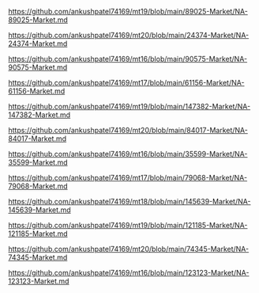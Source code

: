 <p><a href="https://github.com/ankushpatel74169/mt19/blob/main/89025-Market/NA-89025-Market.md">https://github.com/ankushpatel74169/mt19/blob/main/89025-Market/NA-89025-Market.md</a></p><p><a href="https://github.com/ankushpatel74169/mt20/blob/main/24374-Market/NA-24374-Market.md">https://github.com/ankushpatel74169/mt20/blob/main/24374-Market/NA-24374-Market.md</a></p><p><a href="https://github.com/ankushpatel74169/mt16/blob/main/90575-Market/NA-90575-Market.md">https://github.com/ankushpatel74169/mt16/blob/main/90575-Market/NA-90575-Market.md</a></p><p><a href="https://github.com/ankushpatel74169/mt17/blob/main/61156-Market/NA-61156-Market.md">https://github.com/ankushpatel74169/mt17/blob/main/61156-Market/NA-61156-Market.md</a></p><p><a href="https://github.com/ankushpatel74169/mt19/blob/main/147382-Market/NA-147382-Market.md">https://github.com/ankushpatel74169/mt19/blob/main/147382-Market/NA-147382-Market.md</a></p><p><a href="https://github.com/ankushpatel74169/mt20/blob/main/84017-Market/NA-84017-Market.md">https://github.com/ankushpatel74169/mt20/blob/main/84017-Market/NA-84017-Market.md</a></p><p><a href="https://github.com/ankushpatel74169/mt16/blob/main/35599-Market/NA-35599-Market.md">https://github.com/ankushpatel74169/mt16/blob/main/35599-Market/NA-35599-Market.md</a></p><p><a href="https://github.com/ankushpatel74169/mt17/blob/main/79068-Market/NA-79068-Market.md">https://github.com/ankushpatel74169/mt17/blob/main/79068-Market/NA-79068-Market.md</a></p><p><a href="https://github.com/ankushpatel74169/mt18/blob/main/145639-Market/NA-145639-Market.md">https://github.com/ankushpatel74169/mt18/blob/main/145639-Market/NA-145639-Market.md</a></p><p><a href="https://github.com/ankushpatel74169/mt19/blob/main/121185-Market/NA-121185-Market.md">https://github.com/ankushpatel74169/mt19/blob/main/121185-Market/NA-121185-Market.md</a></p><p><a href="https://github.com/ankushpatel74169/mt20/blob/main/74345-Market/NA-74345-Market.md">https://github.com/ankushpatel74169/mt20/blob/main/74345-Market/NA-74345-Market.md</a></p><p><a href="https://github.com/ankushpatel74169/mt16/blob/main/123123-Market/NA-123123-Market.md">https://github.com/ankushpatel74169/mt16/blob/main/123123-Market/NA-123123-Market.md</a></p>
